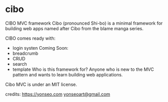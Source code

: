 # cibo
CIBO MVC framework
Cibo (pronounced Shi-bo) is a minimal framework for building web apps named after Cibo from the blame manga series.

CIBO comes ready with:
- login systen
Coming Soon:
- breadcrumb
- CRUD
- search
- template
Who is this framework for?
Anyone who is new to the MVC pattern and wants to learn building web applications.

Cibo MVC is under an MIT license.

credits: 
https://yonseo.com
yonseoart@gmail.com
